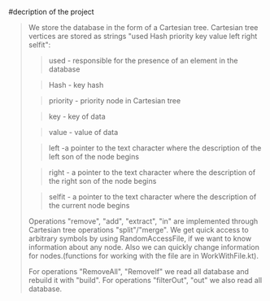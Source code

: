 #decription of the project

>We store the database in the form of a Cartesian tree.
>Cartesian tree vertices are stored as strings "used Hash priority key value left right selfit":
>>used - responsible for the presence of an element in the database
> 
>>Hash - key hash
> 
>>priority - priority node in Cartesian tree
> 
>>key - key of data
> 
>>value - value of data
> 
>>left -a pointer to the text character where the description of the left son of the node begins
>
>> right - a pointer to the text character where the description of the right son of the node begins
> 
>>selfit - a pointer to the text character where the description of the current node begins
>
>Operations "remove", "add", "extract", "in" are implemented through Cartesian tree operations "split"/"merge".
>We get quick access to arbitrary symbols by using RandomAccessFile, if we want to know information
> about any node. Also we can quickly change information for nodes.(functions for working with the file are in WorkWithFile.kt).
> 
>For operations "RemoveAll", "RemoveIf" we read all database and rebuild it with "build".
>For operations "filterOut", "out" we also read all database.

